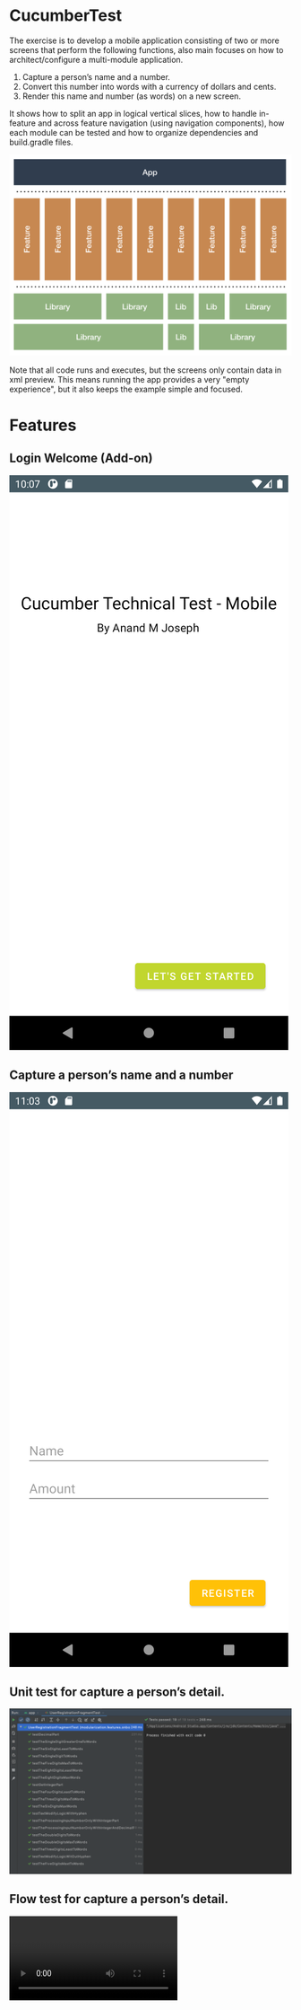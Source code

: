 # CucumberTest

The exercise is to develop a mobile application consisting of two or more screens that perform the following functions, also main focuses on how to architect/configure a multi-module application.

1.	Capture a person’s name and a number.
2.	Convert this number into words with a currency of dollars and cents.
3.	Render this name and number (as words) on a new screen. 

It shows how to split an app in logical vertical slices, how to handle in-feature and across feature navigation (using navigation components), how each module can be tested and how to organize dependencies and build.gradle files. 

![Modularized architecture](https://github.com/anandmampuzhakal/CucumberTest/blob/main/readme/modularized_architecture.png)

Note that all code runs and executes, but the screens only contain data in xml preview. This means running the app provides a very "empty experience", but it also keeps the example simple and focused.

# Features 

## Login Welcome (Add-on)
![Login Welcome](https://github.com/anandmampuzhakal/CucumberTest/blob/main/readme/welcome.png)

## Capture a person’s name and a number

![Capture a person’s name and a number](https://github.com/anandmampuzhakal/CucumberTest/blob/main/readme/register.png)

## Unit test for capture a person’s detail. 

![Welcome unit test](https://github.com/anandmampuzhakal/CucumberTest/blob/main/readme/unittestwekcome.png)

## Flow test for capture a person’s detail. 

![Welcome unit test](https://github.com/anandmampuzhakal/CucumberTest/blob/main/readme/userregistartionflowtest.webm)
